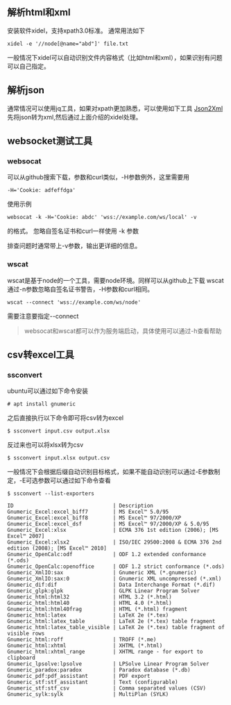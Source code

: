 
## 解析html和xml
安装软件xidel，支持xpath3.0标准。
通常用法如下
```shell
xidel -e '//node[@name="abd"]' file.txt
```
一般情况下xidel可以自动识别文件内容格式（比如html和xml），如果识别有问题
可以自己指定。

## 解析json
通常情况可以使用jq工具，如果对xpath更加熟悉，可以使用如下工具
[Json2Xml](https://github.com/popovb/Json2Xml)
先将json转为xml,然后通过上面介绍的xidel处理。

## websocket测试工具
### websocat
可以从github搜索下载，参数和curl类似，-H参数例外，这里需要用
```shell
-H='Cookie: adfeffdga'
```

使用示例
```shell
websocat -k -H='Cookie: abdc' 'wss://example.com/ws/local' -v
```
的格式。
忽略自签名证书和curl一样使用 -k 参数

排查问题时通常带上-v参数，输出更详细的信息。

### wscat
wscat是基于node的一个工具，需要node环境。同样可以从github上下载
wscat通过-n参数忽略自签名证书警告，-H参数和curl相同。
```shell
wscat --connect 'wss://example.com/ws/node'
```
需要注意要指定--connect

> websocat和wscat都可以作为服务端启动，具体使用可以通过-h查看帮助


## csv转excel工具
### ssconvert
ubuntu可以通过如下命令安装 
```shell
# apt install gnumeric
```
之后直接执行以下命令即可将csv转为excel
```shell
$ ssconvert input.csv output.xlsx
```
反过来也可以将xlsx转为csv
```shell
$ ssconvert input.xlsx output.csv
```
一般情况下会根据后缀自动识别目标格式，如果不能自动识别可以通过-E参数制定，-E可选参数可以通过如下命令查看
```shell
$ ssconvert --list-exporters

ID                                | Description
Gnumeric_Excel:excel_biff7        | MS Excel™ 5.0/95
Gnumeric_Excel:excel_biff8        | MS Excel™ 97/2000/XP
Gnumeric_Excel:excel_dsf          | MS Excel™ 97/2000/XP & 5.0/95
Gnumeric_Excel:xlsx               | ECMA 376 1st edition (2006); [MS Excel™ 2007]
Gnumeric_Excel:xlsx2              | ISO/IEC 29500:2008 & ECMA 376 2nd edition (2008); [MS Excel™ 2010]
Gnumeric_OpenCalc:odf             | ODF 1.2 extended conformance (*.ods)
Gnumeric_OpenCalc:openoffice      | ODF 1.2 strict conformance (*.ods)
Gnumeric_XmlIO:sax                | Gnumeric XML (*.gnumeric)
Gnumeric_XmlIO:sax:0              | Gnumeric XML uncompressed (*.xml)
Gnumeric_dif:dif                  | Data Interchange Format (*.dif)
Gnumeric_glpk:glpk                | GLPK Linear Program Solver
Gnumeric_html:html32              | HTML 3.2 (*.html)
Gnumeric_html:html40              | HTML 4.0 (*.html)
Gnumeric_html:html40frag          | HTML (*.html) fragment
Gnumeric_html:latex               | LaTeX 2e (*.tex)
Gnumeric_html:latex_table         | LaTeX 2e (*.tex) table fragment
Gnumeric_html:latex_table_visible | LaTeX 2e (*.tex) table fragment of visible rows
Gnumeric_html:roff                | TROFF (*.me)
Gnumeric_html:xhtml               | XHTML (*.html)
Gnumeric_html:xhtml_range         | XHTML range - for export to clipboard
Gnumeric_lpsolve:lpsolve          | LPSolve Linear Program Solver
Gnumeric_paradox:paradox          | Paradox database (*.db)
Gnumeric_pdf:pdf_assistant        | PDF export
Gnumeric_stf:stf_assistant        | Text (configurable)
Gnumeric_stf:stf_csv              | Comma separated values (CSV)
Gnumeric_sylk:sylk                | MultiPlan (SYLK)
```
